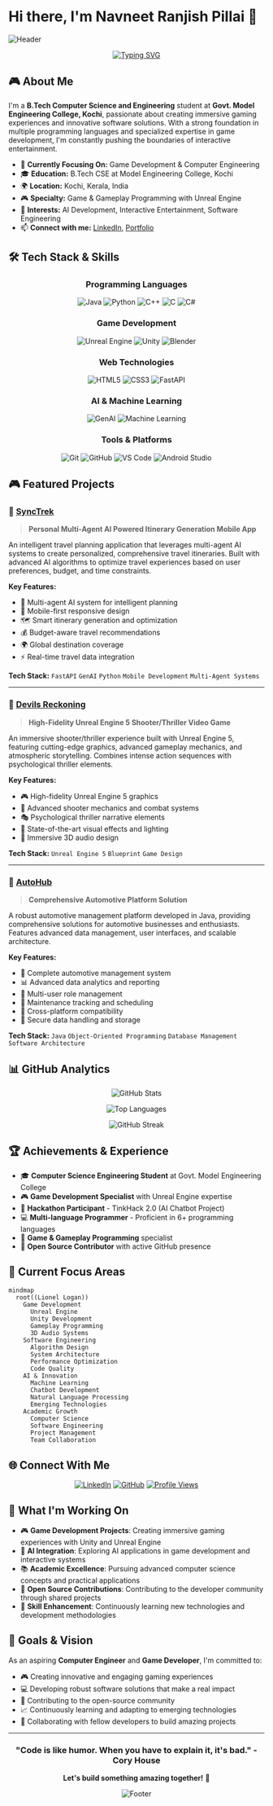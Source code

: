 # Hi there, I'm Navneet Ranjish Pillai 👋

![Header](https://capsule-render.vercel.app/api?type=waving&color=gradient&customColorList=6,11,20&height=200&section=header&text=Game%20Developer%20%7C%20Computer%20Engineer&fontSize=40&fontColor=fff&animation=twinkling)

<div align="center">
  
[![Typing SVG](https://readme-typing-svg.demolab.com?font=Fira+Code&pause=1000&color=2196F3&center=true&vCenter=true&width=435&lines=Game+Developer+%26+Computer+Engineer;Unreal+Engine+Specialist;Full-Stack+Developer;AI+Enthusiast;Always+Learning+New+Technologies)](https://git.io/typing-svg)

</div>

## 🎮 About Me

I'm a **B.Tech Computer Science and Engineering** student at **Govt. Model Engineering College, Kochi**, passionate about creating immersive gaming experiences and innovative software solutions. With a strong foundation in multiple programming languages and specialized expertise in game development, I'm constantly pushing the boundaries of interactive entertainment.

- 🎯 **Currently Focusing On:** Game Development & Computer Engineering
- 🎓 **Education:** B.Tech CSE at Model Engineering College, Kochi
- 🌍 **Location:** Kochi, Kerala, India
- 🎮 **Specialty:** Game & Gameplay Programming with Unreal Engine
- 🤖 **Interests:** AI Development, Interactive Entertainment, Software Engineering
- 📫 **Connect with me:** [LinkedIn](https://www.linkedin.com/in/navneet-ranjish-pillai-50a612257), [Portfolio](https://navneetranjishpillai.vercel.app)

## 🛠️ Tech Stack & Skills

<div align="center">

### Programming Languages
![Java](https://img.shields.io/badge/Java-ED8B00?style=for-the-badge&logo=openjdk&logoColor=white)
![Python](https://img.shields.io/badge/Python-3776AB?style=for-the-badge&logo=python&logoColor=white)
![C++](https://img.shields.io/badge/C++-00599C?style=for-the-badge&logo=cplusplus&logoColor=white)
![C](https://img.shields.io/badge/C-00599C?style=for-the-badge&logo=c&logoColor=white)
![C#](https://img.shields.io/badge/C%23-239120?style=for-the-badge&logo=csharp&logoColor=white)

### Game Development
![Unreal Engine](https://img.shields.io/badge/Unreal%20Engine-313131?style=for-the-badge&logo=unrealengine&logoColor=white)
![Unity](https://img.shields.io/badge/Unity-100000?style=for-the-badge&logo=unity&logoColor=white)
![Blender](https://img.shields.io/badge/Blender-F5792A?style=for-the-badge&logo=blender&logoColor=white)

### Web Technologies
![HTML5](https://img.shields.io/badge/HTML5-E34F26?style=for-the-badge&logo=html5&logoColor=white)
![CSS3](https://img.shields.io/badge/CSS3-1572B6?style=for-the-badge&logo=css3&logoColor=white)
![FastAPI](https://img.shields.io/badge/FastAPI-009688?style=for-the-badge&logo=fastapi&logoColor=white)

### AI & Machine Learning
![GenAI](https://img.shields.io/badge/Generative%20AI-FF6F00?style=for-the-badge&logo=openai&logoColor=white)
![Machine Learning](https://img.shields.io/badge/Machine%20Learning-FF6F00?style=for-the-badge&logo=tensorflow&logoColor=white)

### Tools & Platforms
![Git](https://img.shields.io/badge/Git-F05032?style=for-the-badge&logo=git&logoColor=white)
![GitHub](https://img.shields.io/badge/GitHub-100000?style=for-the-badge&logo=github&logoColor=white)
![VS Code](https://img.shields.io/badge/VS%20Code-007ACC?style=for-the-badge&logo=visualstudiocode&logoColor=white)
![Android Studio](https://img.shields.io/badge/Android%20Studio-3DDC84?style=for-the-badge&logo=androidstudio&logoColor=white)

</div>

## 🎮 Featured Projects

### 🧳 [SyncTrek](https://navneetranjishpillai.vercel.app)
> **Personal Multi-Agent AI Powered Itinerary Generation Mobile App**

An intelligent travel planning application that leverages multi-agent AI systems to create personalized, comprehensive travel itineraries. Built with advanced AI algorithms to optimize travel experiences based on user preferences, budget, and time constraints.

**Key Features:**
- 🤖 Multi-agent AI system for intelligent planning
- 📱 Mobile-first responsive design
- 🗺️ Smart itinerary generation and optimization
- 💰 Budget-aware travel recommendations
- 🌍 Global destination coverage
- ⚡ Real-time travel data integration

**Tech Stack:** `FastAPI` `GenAI` `Python` `Mobile Development` `Multi-Agent Systems`

---

### 🎯 [Devils Reckoning](https://devilsreckoning.vercel.app)
> **High-Fidelity Unreal Engine 5 Shooter/Thriller Video Game**

An immersive shooter/thriller experience built with Unreal Engine 5, featuring cutting-edge graphics, advanced gameplay mechanics, and atmospheric storytelling. Combines intense action sequences with psychological thriller elements.

**Key Features:**
- 🎮 High-fidelity Unreal Engine 5 graphics
- 🔫 Advanced shooter mechanics and combat systems
- 🎭 Psychological thriller narrative elements
- 🌟 State-of-the-art visual effects and lighting
- 🎵 Immersive 3D audio design

**Tech Stack:** `Unreal Engine 5` `Blueprint` `Game Design`

---

### 🚗 [AutoHub](https://github.com/Lionel-Logan/AutoHub)
> **Comprehensive Automotive Platform Solution**

A robust automotive management platform developed in Java, providing comprehensive solutions for automotive businesses and enthusiasts. Features advanced data management, user interfaces, and scalable architecture.

**Key Features:**
- 🚗 Complete automotive management system
- 📊 Advanced data analytics and reporting
- 👥 Multi-user role management
- 🔧 Maintenance tracking and scheduling
- 📱 Cross-platform compatibility
- 🔐 Secure data handling and storage

**Tech Stack:** `Java` `Object-Oriented Programming` `Database Management` `Software Architecture`

## 📊 GitHub Analytics

<div align="center">
  
![GitHub Stats](https://github-readme-stats.vercel.app/api?username=Lionel-Logan&show_icons=true&theme=tokyonight&hide_border=true&count_private=true)

![Top Languages](https://github-readme-stats.vercel.app/api/top-langs/?username=Lionel-Logan&layout=compact&theme=tokyonight&hide_border=true&langs_count=8)

![GitHub Streak](https://github-readme-streak-stats.herokuapp.com/?user=Lionel-Logan&theme=tokyonight&hide_border=true)

</div>

## 🏆 Achievements & Experience

- 🎓 **Computer Science Engineering Student** at Govt. Model Engineering College
- 🎮 **Game Development Specialist** with Unreal Engine expertise
- 🏅 **Hackathon Participant** - TinkHack 2.0 (AI Chatbot Project)
- 💻 **Multi-language Programmer** - Proficient in 6+ programming languages
- 🎯 **Game & Gameplay Programming** specialist
- 🌟 **Open Source Contributor** with active GitHub presence

## 🎯 Current Focus Areas

```mermaid
mindmap
  root((Lionel Logan))
    Game Development
      Unreal Engine
      Unity Development
      Gameplay Programming
      3D Audio Systems
    Software Engineering
      Algorithm Design
      System Architecture
      Performance Optimization
      Code Quality
    AI & Innovation
      Machine Learning
      Chatbot Development
      Natural Language Processing
      Emerging Technologies
    Academic Growth
      Computer Science
      Software Engineering
      Project Management
      Team Collaboration
```

## 🌐 Connect With Me

<div align="center">

[![LinkedIn](https://img.shields.io/badge/LinkedIn-0077B5?style=for-the-badge&logo=linkedin&logoColor=white)](https://www.linkedin.com/in/navneet-ranjish-pillai-50a612257)
[![GitHub](https://img.shields.io/badge/GitHub-100000?style=for-the-badge&logo=github&logoColor=white)](https://github.com/Lionel-Logan)
[![Profile Views](https://komarev.com/ghpvc/?username=Lionel-Logan&color=blueviolet&style=for-the-badge&label=Profile+Views)](https://github.com/Lionel-Logan)

</div>

## 💼 What I'm Working On

- 🎮 **Game Development Projects**: Creating immersive gaming experiences with Unity and Unreal Engine
- 🤖 **AI Integration**: Exploring AI applications in game development and interactive systems
- 📚 **Academic Excellence**: Pursuing advanced computer science concepts and practical applications
- 🌟 **Open Source Contributions**: Contributing to the developer community through shared projects
- 🚀 **Skill Enhancement**: Continuously learning new technologies and development methodologies

## 🎯 Goals & Vision

As an aspiring **Computer Engineer** and **Game Developer**, I'm committed to:

- 🎮 Creating innovative and engaging gaming experiences
- 💻 Developing robust software solutions that make a real impact
- 🌟 Contributing to the open-source community
- 📈 Continuously learning and adapting to emerging technologies
- 🤝 Collaborating with fellow developers to build amazing projects

---

<div align="center">

### "Code is like humor. When you have to explain it, it's bad." - Cory House

**Let's build something amazing together!** 🚀

![Footer](https://capsule-render.vercel.app/api?type=waving&color=gradient&customColorList=6,11,20&height=100&section=footer)

</div>
